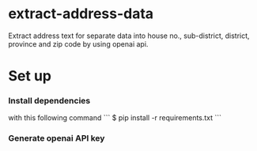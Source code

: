 # extract-address-data

Extract address text for separate data into house no., sub-district, district, province and zip code by using openai api.

# Set up

<h3>Install dependencies</h3>
with this following command
```
$ pip install -r requirements.txt
```

<h3>Generate openai API key</h3>

